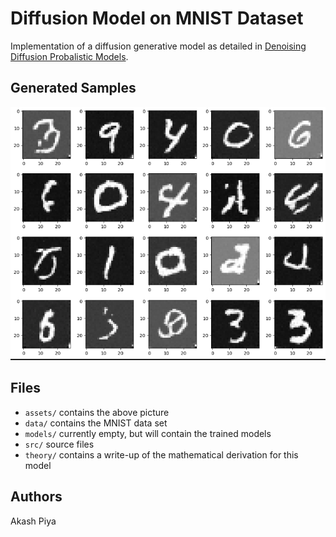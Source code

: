 
# Diffusion Model on MNIST Dataset

Implementation of a diffusion generative model as detailed in [Denoising Diffusion Probalistic Models](https://arxiv.org/pdf/2006.11239).

## Generated Samples

![20 Generated Digits. These don't exist!](assets/samples.png)

## Files

- `assets/` contains the above picture
- `data/` contains the MNIST data set
- `models/` currently empty, but will contain the trained models
- `src/` source files
- `theory/` contains a write-up of the mathematical derivation for this model

## Authors

Akash Piya
